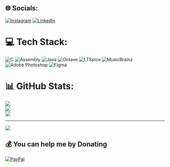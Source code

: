 
## 🌐 Socials:
[![Instagram](https://img.shields.io/badge/Instagram-%23E4405F.svg?style=for-the-badge&logo=Instagram&logoColor=white)](https://instagram.com/designbynobrega) [![LinkedIn](https://img.shields.io/badge/LinkedIn-%230077B5.svg?style=for-the-badge&logo=linkedin&logoColor=white)](https://linkedin.com/in/afonsonobrega) 

# 💻 Tech Stack:
![C](https://img.shields.io/badge/c-%2300599C.svg?style=for-the-badge&logo=c&logoColor=white) ![Assembly](https://img.shields.io/badge/assembly-lightgrey?style=for-the-badge&logo=assembly&logoColor=white) ![Java](https://img.shields.io/badge/java-%23ED8B00.svg?style=for-the-badge&logo=https://i.ibb.co/pXcpgFm/58480979cef1014c0b5e4901.png&logoColor=white) ![Octave](https://img.shields.io/badge/OCTAVE-darkblue?style=for-the-badge&logo=octave&logoColor=fcd683) ![LTSpice](https://img.shields.io/badge/LTSPICE-critical?style=for-the-badge&logo=ltspice&logoColor=white) ![MusicBrainz](https://img.shields.io/badge/Musicbrainz-EB743B?style=for-the-badge&logo=musicbrainz&logoColor=BA478F) ![Adobe Photoshop](https://img.shields.io/badge/adobephotoshop-%2331A8FF.svg?style=for-the-badge&logo=adobephotoshop&logoColor=white) 	![Figma](https://img.shields.io/badge/figma-%23F24E1E.svg?style=for-the-badge&logo=figma&logoColor=white)
# 📊 GitHub Stats:
![](https://github-readme-stats.vercel.app/api?username=afonsosr1v&theme=dark&hide_border=false&include_all_commits=false&count_private=false)<br/>
![](https://github-readme-streak-stats.herokuapp.com/?user=afonsosr1v&theme=dark&hide_border=false)<br/>
![](https://github-readme-stats.vercel.app/api/top-langs/?username=afonsosr1v&theme=dark&hide_border=false&include_all_commits=false&count_private=false&layout=compact)

---
[![](https://visitcount.itsvg.in/api?id=afonsosr1v&icon=7&color=9)](https://visitcount.itsvg.in)

  ## 💰 You can help me by Donating
  [![PayPal](https://img.shields.io/badge/PayPal-00457C?style=for-the-badge&logo=paypal&logoColor=white)](https://paypal.me/afonsosriv) 

  
<!-- Proudly created with GPRM ( https://gprm.itsvg.in ) -->













